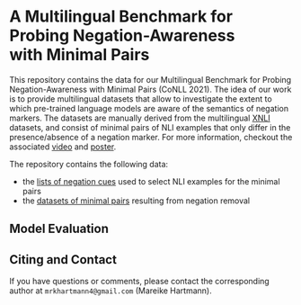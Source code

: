 # A Multilingual Benchmark for Probing Negation-Awareness <br/> with Minimal Pairs
This repository contains the data for our Multilingual Benchmark for Probing Negation-Awareness with Minimal Pairs (CoNLL 2021). The idea of our work is to provide multilingual datasets that allow to investigate the extent to which pre-trained language models are aware of the semantics of negation markers. The datasets are manually derived from the multilingual [XNLI](https://github.com/facebookresearch/XNLI) datasets, and consist of minimal pairs of NLI examples that only differ in the presence/absence of a negation marker. For more information, checkout the associated [video](https://drive.google.com/file/d/1TaF1vYWRyedG-uNJzdBak7lHls6up06l/view?usp=sharing) and [poster](./poster_negation_conll.pdf).

The repository contains the following data:
- the [lists of negation cues](./data/negation_cues) used to select NLI examples for the minimal pairs
- the [datasets of minimal pairs](./data/minimal_pairs) resulting from negation removal


## Model Evaluation



## Citing and Contact 
If you have questions or comments, please contact the corresponding author at `mrkhartmann4@gmail.com` (Mareike Hartmann).

